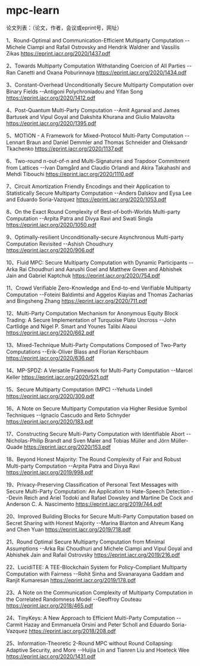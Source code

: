 # mpc-learn

论文列表：（论文，作者，会议或eprint号，网址）

1、Round-Optimal and Communication-Efficient Multiparty Computation
--Michele Ciampi and Rafail Ostrovsky and Hendrik Waldner and Vassilis Zikas
https://eprint.iacr.org/2020/1437.pdf

2、Towards Multiparty Computation Withstanding Coercion of All Parties
--Ran Canetti and Oxana Poburinnaya
https://eprint.iacr.org/2020/1434.pdf

3、Constant-Overhead Unconditionally Secure Multiparty Computation over Binary Fields
--Antigoni Polychroniadou and Yifan Song
https://eprint.iacr.org/2020/1412.pdf

4、Post-Quantum Multi-Party Computation
--Amit Agarwal and James Bartusek and Vipul Goyal and Dakshita Khurana and Giulio Malavolta
https://eprint.iacr.org/2020/1395.pdf

5、MOTION - A Framework for Mixed-Protocol Multi-Party Computation
--Lennart Braun and Daniel Demmler and Thomas Schneider and Oleksandr Tkachenko
https://eprint.iacr.org/2020/1137.pdf

6、Two-round n-out-of-n and Multi-Signatures and Trapdoor Commitment from Lattices
--Ivan Damgård and Claudio Orlandi and Akira Takahashi and Mehdi Tibouchi
https://eprint.iacr.org/2020/1110.pdf

7、Circuit Amortization Friendly Encodings and their Application to Statistically Secure Multiparty Computation
--Anders Dalskov and Eysa Lee and Eduardo Soria-Vazquez
https://eprint.iacr.org/2020/1053.pdf

8、On the Exact Round Complexity of Best-of-both-Worlds Multi-party Computation
--Arpita Patra and Divya Ravi and Swati Singla
https://eprint.iacr.org/2020/1050.pdf

9、Optimally-resilient Unconditionally-secure Asynchronous Multi-party Computation Revisited
--Ashish Choudhury
https://eprint.iacr.org/2020/906.pdf

10、Fluid MPC: Secure Multiparty Computation with Dynamic Participants
--Arka Rai Choudhuri and Aarushi Goel and Matthew Green and Abhishek Jain and Gabriel Kaptchuk
https://eprint.iacr.org/2020/754.pdf

11、Crowd Verifiable Zero-Knowledge and End-to-end Verifiable Multiparty Computation
--Foteini Baldimtsi and Aggelos Kiayias and Thomas Zacharias and Bingsheng Zhang
https://eprint.iacr.org/2020/711.pdf

12、Multi-Party Computation Mechanism for Anonymous Equity Block Trading: A Secure Implementation of Turquoise Plato Uncross
--John Cartlidge and Nigel P. Smart and Younes Talibi Alaoui
https://eprint.iacr.org/2020/662.pdf

13、Mixed-Technique Multi-Party Computations Composed of Two-Party Computations
--Erik-Oliver Blass and Florian Kerschbaum
https://eprint.iacr.org/2020/636.pdf

14、MP-SPDZ: A Versatile Framework for Multi-Party Computation
--Marcel Keller
https://eprint.iacr.org/2020/521.pdf

15、Secure Multiparty Computation (MPC)
--Yehuda Lindell
https://eprint.iacr.org/2020/300.pdf

16、A Note on Secure Multiparty Computation via Higher Residue Symbol Techniques
--Ignacio Cascudo and Reto Schnyder
https://eprint.iacr.org/2020/183.pdf

17、Constructing Secure Multi-Party Computation with Identifiable Abort
--Nicholas-Philip Brandt and Sven Maier and Tobias Müller and Jörn Müller-Quade
https://eprint.iacr.org/2020/153.pdf

18、Beyond Honest Majority: The Round Complexity of Fair and Robust Multi-party Computation
--Arpita Patra and Divya Ravi
https://eprint.iacr.org/2019/998.pdf

19、Privacy-Preserving Classification of Personal Text Messages with Secure Multi-Party Computation: An Application to Hate-Speech Detection
--Devin Reich and Ariel Todoki and Rafael Dowsley and Martine De Cock and Anderson C. A. Nascimento
https://eprint.iacr.org/2019/744.pdf

20、Improved Building Blocks for Secure Multi-Party Computation based on Secret Sharing with Honest Majority
--Marina Blanton and Ahreum Kang and Chen Yuan
https://eprint.iacr.org/2019/718.pdf

21、Round Optimal Secure Multiparty Computation from Minimal Assumptions
--Arka Rai Choudhuri and Michele Ciampi and Vipul Goyal and Abhishek Jain and Rafail Ostrovsky
https://eprint.iacr.org/2019/216.pdf

22、LucidiTEE: A TEE-Blockchain System for Policy-Compliant Multiparty Computation with Fairness
--Rohit Sinha and Sivanarayana Gaddam and Ranjit Kumaresan
https://eprint.iacr.org/2019/178.pdf

23、A Note on the Communication Complexity of Multiparty Computation in the Correlated Randomness Model
--Geoffroy Couteau
https://eprint.iacr.org/2018/465.pdf

24、TinyKeys: A New Approach to Efficient Multi-Party Computation
--Carmit Hazay and Emmanuela Orsini and Peter Scholl and Eduardo Soria-Vazquez
https://eprint.iacr.org/2018/208.pdf

25、Information-Theoretic 2-Round MPC without Round Collapsing: Adaptive Security, and More
--Huijia Lin and Tianren Liu and Hoeteck Wee
https://eprint.iacr.org/2020/1431.pdf


